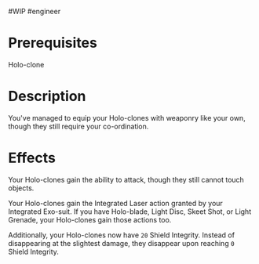 #WIP #engineer 

# Prerequisites

Holo-clone

# Description

You've managed to equip your Holo-clones with weaponry like your own, though they still require your co-ordination. 

# Effects

Your Holo-clones gain the ability to attack, though they still cannot touch objects. 

Your Holo-clones gain the Integrated Laser action granted by your Integrated Exo-suit. If you have Holo-blade, Light Disc, Skeet Shot, or Light Grenade, your Holo-clones gain those actions too.

Additionally, your Holo-clones now have `20` Shield Integrity. Instead of disappearing at the slightest damage, they disappear upon reaching `0` Shield Integrity.
